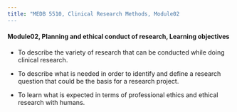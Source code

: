```yaml
---
title: "MEDB 5510, Clinical Research Methods, Module02
---
```


#### Module02, Planning and ethical conduct of research, Learning objectives

+ To describe the variety of research that can be conducted while doing clinical research.

+ To describe what is needed in order to identify and define a research question that could be the basis for a research project.

+ To learn what is expected in terms of professional ethics and ethical research with humans.
